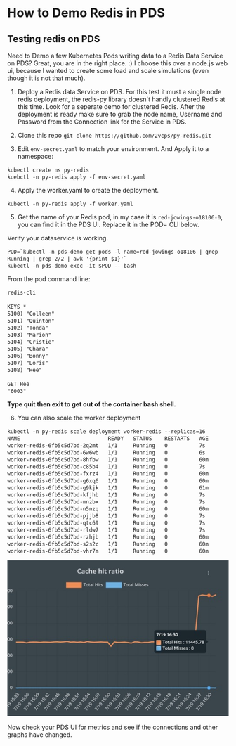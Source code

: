 # How to Demo Redis in PDS

## Testing redis on PDS

Need to Demo a few Kubernetes Pods writing data to a Redis Data Service on PDS?
Great, you are in the right place. :) I choose this over a node.js web ui, because I wanted to create some load and scale simulations (even though it is not that much).

1. Deploy a Redis data Service on PDS. For this test it must a single node redis deployment, the redis-py library doesn't handly clustered Redis at this time. Look for a seperate demo for clustered Redis. After the deployment is ready make sure to grab the node name, Username and Password from the Connection link for the Service in PDS.

2. Clone this repo `git clone https://github.com/2vcps/py-redis.git` 

3. Edit `env-secret.yaml` to match your environment. And Apply it to a namespace:
```
kubectl create ns py-redis
kuebctl -n py-redis apply -f env-secret.yaml
```

4. Apply the worker.yaml to create the deployment.
```
kubectl -n py-redis apply -f worker.yaml
```

5. Get the name of your Redis pod, in my case it is `red-jowings-o18106-0`, you can find it in the PDS UI. Replace it in the POD= CLI below.

Verify your dataservice is working. 
```
POD=`kubectl -n pds-demo get pods -l name=red-jowings-o18106 | grep Running | grep 2/2 | awk '{print $1}'`
kubectl -n pds-demo exec -it $POD -- bash
```
From the pod command line:
```
redis-cli

KEYS *
5100) "Colleen"
5101) "Quinton"
5102) "Tonda"
5103) "Marion"
5104) "Cristie"
5105) "Chara"
5106) "Bonny"
5107) "Loris"
5108) "Hee"

GET Hee
"6003"
```
**Type quit then exit to get out of the container bash shell.**

6. You can also scale the worker deployment
```
kubectl -n py-redis scale deployment worker-redis --replicas=16
NAME                            READY   STATUS    RESTARTS   AGE
worker-redis-6fb5c5d7bd-2q2mt   1/1     Running   0          7s
worker-redis-6fb5c5d7bd-6w6wb   1/1     Running   0          6s
worker-redis-6fb5c5d7bd-8hfbw   1/1     Running   0          60m
worker-redis-6fb5c5d7bd-c85b4   1/1     Running   0          7s
worker-redis-6fb5c5d7bd-fxrz4   1/1     Running   0          60m
worker-redis-6fb5c5d7bd-g6xq6   1/1     Running   0          60m
worker-redis-6fb5c5d7bd-g9kjk   1/1     Running   0          61m
worker-redis-6fb5c5d7bd-kfjhb   1/1     Running   0          7s
worker-redis-6fb5c5d7bd-mnzbx   1/1     Running   0          7s
worker-redis-6fb5c5d7bd-n5nzq   1/1     Running   0          60m
worker-redis-6fb5c5d7bd-pjjb8   1/1     Running   0          7s
worker-redis-6fb5c5d7bd-qtc69   1/1     Running   0          7s
worker-redis-6fb5c5d7bd-rldw7   1/1     Running   0          7s
worker-redis-6fb5c5d7bd-rzhjb   1/1     Running   0          60m
worker-redis-6fb5c5d7bd-s2s2c   1/1     Running   0          60m
worker-redis-6fb5c5d7bd-vhr7m   1/1     Running   0          60m
```

![Redis Cache hit ration](./redis-graph.jpg)


Now check your PDS UI for metrics and see if the connections and other graphs have changed.
